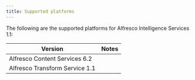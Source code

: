 ```yaml
---
title: Supported platforms
---
```


The following are the supported platforms for Alfresco Intelligence Services 1.1:

| Version | Notes |
| ------- | ----- |
| Alfresco Content Services 6.2 | |
| Alfresco Transform Service 1.1 | |
